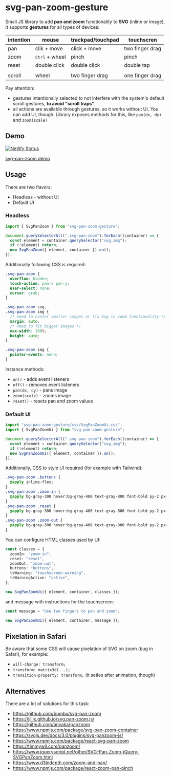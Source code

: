# svg-pan-zoom-gesture

Small JS library to add **pan and zoom** functionality to **SVG** (inline or image). It supports **gestures** for all types of devices:

| intention | mouse                   | trackpad/touchpad | touchscren      |
| --------- | ----------------------- | ----------------- | --------------- |
| pan       | clik + move             | click + move      | two finger drag |
| zoom      | <kbd>Ctrl</kbd> + wheel | pinch             | pinch           |
| reset     | double click            | double click      | double tap      |
|           |                         |                   |                 |
| scroll    | wheel                   | two finger drag   | one finger drag |

Pay attention:

- gestures intentionally selected to not interfere with the system's default scroll gestures, **to avoid "scroll traps"**
- all actions are available through gestures, so it works without UI. You can add UI, though. Library exposes methods for this, like `pan(dx, dy)` and `zoom(scale)`

## Demo

[![Netlify Status](https://api.netlify.com/api/v1/badges/4bdb3997-ed5f-4506-bb77-95595d2e6562/deploy-status)](https://app.netlify.com/sites/svg-pan-zoom/deploys)

[svg-pan-zoom demo](https://svg-pan-zoom.stereobooster.com/)

## Usage

There are two flavors:

- Headless - without UI
- Default UI

### Headless

```ts
import { SvgPanZoom } from "svg-pan-zoom-gesture";

document.querySelectorAll(".svg-pan-zoom").forEach((container) => {
  const element = container.querySelector("svg,img");
  if (!element) return;
  new SvgPanZoom({ element, container }).on();
});
```

Additionally following CSS is required:

```css
.svg-pan-zoom {
  overflow: hidden;
  touch-action: pan-x pan-y;
  user-select: none;
  cursor: grab;
}

.svg-pan-zoom svg,
.svg-pan-zoom img {
  /* need to center smaller images or fix bug in zoom functionality */
  margin: auto;
  /* need to fit bigger images */
  max-width: 100%;
  height: auto;
}

.svg-pan-zoom img {
  pointer-events: none;
}
```

Instance methods:

- `on()` - adds event listeners
- `off()` - removes event listeners
- `pan(dx, dy)` - pans image
- `zoom(scale)` - zooms image
- `reset()` - resets pan and zoom values

### Default UI

```ts
import "svg-pan-zoom-gesture/css/SvgPanZoomUi.css";
import { SvgPanZoomUi } from "svg-pan-zoom-gesture";

document.querySelectorAll(".svg-pan-zoom").forEach((container) => {
  const element = container.querySelector("svg,img");
  if (!element) return;
  new SvgPanZoomUi({ element, container }).on();
});
```

Additionally, CSS to style UI required (for example with Tailwind):

```css
.svg-pan-zoom .buttons {
  @apply inline-flex;
}
.svg-pan-zoom .zoom-in {
  @apply bg-gray-300 hover:bg-gray-400 text-gray-800 font-bold py-2 px-4 rounded-l;
}
.svg-pan-zoom .reset {
  @apply bg-gray-300 hover:bg-gray-400 text-gray-800 font-bold py-2 px-4;
}
.svg-pan-zoom .zoom-out {
  @apply bg-gray-300 hover:bg-gray-400 text-gray-800 font-bold py-2 px-4 rounded-r;
}
```

You can configure HTML classes used by UI:

```ts
const classes = {
  zoomIn: "zoom-in",
  reset: "reset",
  zoomOut: "zoom-out",
  buttons: "buttons",
  tsWarning: "touchscreen-warning",
  tsWarningActive: "active",
};

new SvgPanZoomUi({ element, container, classes });
```

and message with instructions for the touchscreen:

```ts
const message = "Use two fingers to pan and zoom";

new SvgPanZoomUi({ element, container, message });
```

## Pixelation in Safari

Be aware that some CSS will cause pixelation of SVG on zoom (bug in Safari), for example:

- `will-change: transform;`
- `transform: matrix3d(...);`
- `transition-property: transform;` (it setles after animation, though)

## Alternatives

There are a lot of solutions for this task:

- https://github.com/bumbu/svg-pan-zoom
- https://jillix.github.io/svg.pan-zoom.js/
- https://github.com/anvaka/panzoom
- https://www.npmjs.com/package/svg-pan-zoom-container
- https://svgjs.dev/docs/3.0/plugins/svg-panzoom-js/
- https://www.npmjs.com/package/react-svg-pan-zoom
- https://timmywil.com/panzoom/
- https://www.jqueryscript.net/other/SVG-Pan-Zoom-jQuery-SVGPanZoom.html
- https://www.d3indepth.com/zoom-and-pan/
- https://www.npmjs.com/package/react-zoom-pan-pinch
